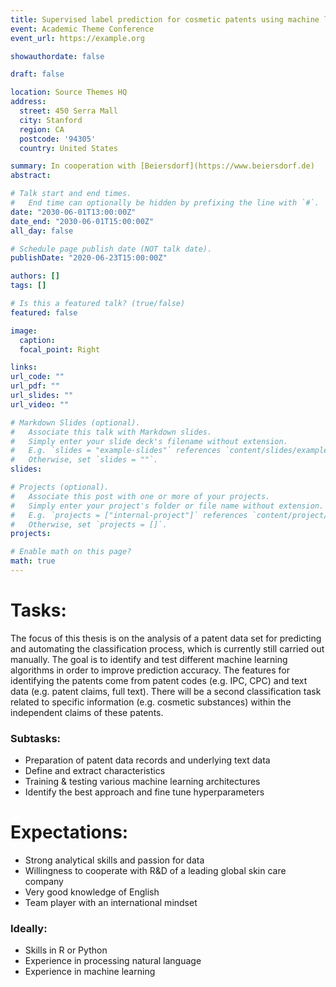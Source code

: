 ```yaml
---
title: Supervised label prediction for cosmetic patents using machine learning
event: Academic Theme Conference
event_url: https://example.org

showauthordate: false

draft: false 

location: Source Themes HQ
address:
  street: 450 Serra Mall
  city: Stanford
  region: CA
  postcode: '94305'
  country: United States

summary: In cooperation with [Beiersdorf](https://www.beiersdorf.de)
abstract: 

# Talk start and end times.
#   End time can optionally be hidden by prefixing the line with `#`.
date: "2030-06-01T13:00:00Z"
date_end: "2030-06-01T15:00:00Z"
all_day: false

# Schedule page publish date (NOT talk date).
publishDate: "2020-06-23T15:00:00Z"

authors: []
tags: []

# Is this a featured talk? (true/false)
featured: false

image:
  caption:
  focal_point: Right

links:
url_code: ""
url_pdf: ""
url_slides: ""
url_video: ""

# Markdown Slides (optional).
#   Associate this talk with Markdown slides.
#   Simply enter your slide deck's filename without extension.
#   E.g. `slides = "example-slides"` references `content/slides/example-slides.md`.
#   Otherwise, set `slides = ""`.
slides:

# Projects (optional).
#   Associate this post with one or more of your projects.
#   Simply enter your project's folder or file name without extension.
#   E.g. `projects = ["internal-project"]` references `content/project/deep-learning/index.md`.
#   Otherwise, set `projects = []`.
projects:

# Enable math on this page?
math: true
---
```


# Tasks:

The focus of this thesis is on the analysis of a patent data set for predicting and automating the classification process, which is currently still carried out manually. The goal is to identify and test different machine learning algorithms in order to improve prediction accuracy. The features for identifying the patents come from patent codes (e.g. IPC, CPC) and text data (e.g. patent claims, full text). There will be a second classification task related to specific information (e.g. cosmetic substances) within the independent claims of these patents.

### Subtasks:
* Preparation of patent data records and underlying text data
* Define and extract characteristics
* Training & testing various machine learning architectures
* Identify the best approach and fine tune hyperparameters

# Expectations:

* Strong analytical skills and passion for data
* Willingness to cooperate with R&D of a leading global skin care company
* Very good knowledge of English
* Team player with an international mindset

### Ideally:
* Skills in R or Python
* Experience in processing natural language
* Experience in machine learning



